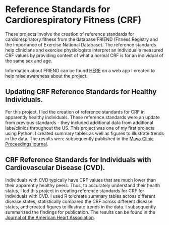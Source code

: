 # Reference Standards for Cardiorespiratory Fitness (CRF)

These projects involve the creation of reference standards for cardiorespiratory fitness from the database FRIEND (Fitness Registry and the Importance of Exercise National Database).  The reference standards help clinicians and exercise physiologists interpret an individual's measured CRF values by providing context of what a normal CRF is for an individual of the same sex and age. 

Information about FRIEND can be found [HERE](https://jimpeterman-friend-app-app-m9w2iq.streamlitapp.com/) on a web app I created to help raise awareness about the project.

## Updating CRF Reference Standards for Healthy Individuals.
For this project, I led the creation of reference standards for CRF in apparently healthy individuals. These reference standards were an update from previous standards - they included additional data from additional labs/clinics throughout the US. This project was one of my first projects using Python. I created summary tables as well as figures to illustrate trends in the data. The results were subsequently published in the [Mayo Clinic Proceedings journal](https://www.mayoclinicproceedings.org/article/S0025-6196(21)00645-5/fulltext).


## CRF Reference Standards for Individuals with Cardiovascular Disease (CVD).
Individuals with CVD typically have CRF values that are much lower than their apparently healthy peers. Thus, to accurately understand their health status, I led this project in creating reference standards for CRF for individuals with CVD. I used R to create summary tables across different disease states, statistically compared the CRF across different disease states, and created figures to illustrate trends in the data. I subsequently summarized the findings for publication. The results can be found in the [Journal of the American Heart Association](https://www.ahajournals.org/doi/10.1161/JAHA.121.022336).


